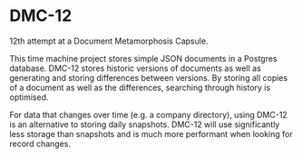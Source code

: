 # DMC-12
12th attempt at a Document Metamorphosis Capsule.

This time machine project stores simple JSON documents in a Postgres database.  DMC-12 stores historic versions of documents as well as generating and storing differences between versions.  By storing all copies of a document as well as the differences, searching through history is optimised.

For data that changes over time (e.g. a company directory), using DMC-12 is an alternative to storing daily snapshots.  DMC-12 will use significantly less storage than snapshots and is much more performant when looking for record changes.
